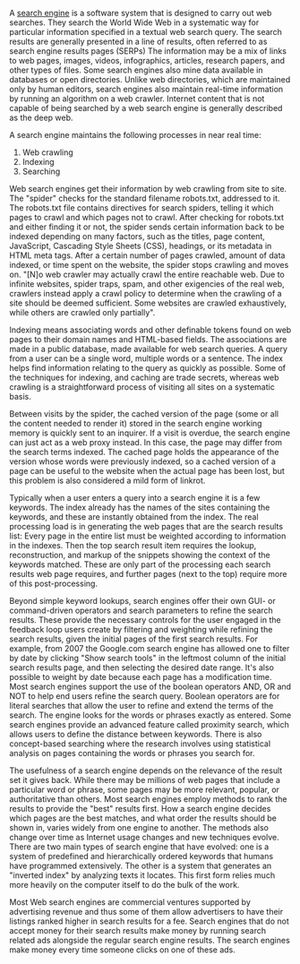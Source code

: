 A [search engine](https://www.text-mining.ro/) is a software system that is designed to carry out web searches. They search the World Wide Web in a systematic way for particular information specified in a textual web search query. The search results are generally presented in a line of results, often referred to as search engine results pages (SERPs) The information may be a mix of links to web pages, images, videos, infographics, articles, research papers, and other types of files. Some search engines also mine data available in databases or open directories. Unlike web directories, which are maintained only by human editors, search engines also maintain real-time information by running an algorithm on a web crawler. Internet content that is not capable of being searched by a web search engine is generally described as the deep web.

A search engine maintains the following processes in near real time:
1. Web crawling
2. Indexing
3. Searching

Web search engines get their information by web crawling from site to site. The "spider" checks for the standard filename robots.txt, addressed to it. The robots.txt file contains directives for search spiders, telling it which pages to crawl and which pages not to crawl. After checking for robots.txt and either finding it or not, the spider sends certain information back to be indexed depending on many factors, such as the titles, page content, JavaScript, Cascading Style Sheets (CSS), headings, or its metadata in HTML meta tags. After a certain number of pages crawled, amount of data indexed, or time spent on the website, the spider stops crawling and moves on. "[N]o web crawler may actually crawl the entire reachable web. Due to infinite websites, spider traps, spam, and other exigencies of the real web, crawlers instead apply a crawl policy to determine when the crawling of a site should be deemed sufficient. Some websites are crawled exhaustively, while others are crawled only partially".

Indexing means associating words and other definable tokens found on web pages to their domain names and HTML-based fields. The associations are made in a public database, made available for web search queries. A query from a user can be a single word, multiple words or a sentence. The index helps find information relating to the query as quickly as possible. Some of the techniques for indexing, and caching are trade secrets, whereas web crawling is a straightforward process of visiting all sites on a systematic basis.

Between visits by the spider, the cached version of the page (some or all the content needed to render it) stored in the search engine working memory is quickly sent to an inquirer. If a visit is overdue, the search engine can just act as a web proxy instead. In this case, the page may differ from the search terms indexed. The cached page holds the appearance of the version whose words were previously indexed, so a cached version of a page can be useful to the website when the actual page has been lost, but this problem is also considered a mild form of linkrot.

Typically when a user enters a query into a search engine it is a few keywords. The index already has the names of the sites containing the keywords, and these are instantly obtained from the index. The real processing load is in generating the web pages that are the search results list: Every page in the entire list must be weighted according to information in the indexes. Then the top search result item requires the lookup, reconstruction, and markup of the snippets showing the context of the keywords matched. These are only part of the processing each search results web page requires, and further pages (next to the top) require more of this post-processing.

Beyond simple keyword lookups, search engines offer their own GUI- or command-driven operators and search parameters to refine the search results. These provide the necessary controls for the user engaged in the feedback loop users create by filtering and weighting while refining the search results, given the initial pages of the first search results. For example, from 2007 the Google.com search engine has allowed one to filter by date by clicking "Show search tools" in the leftmost column of the initial search results page, and then selecting the desired date range. It's also possible to weight by date because each page has a modification time. Most search engines support the use of the boolean operators AND, OR and NOT to help end users refine the search query. Boolean operators are for literal searches that allow the user to refine and extend the terms of the search. The engine looks for the words or phrases exactly as entered. Some search engines provide an advanced feature called proximity search, which allows users to define the distance between keywords. There is also concept-based searching where the research involves using statistical analysis on pages containing the words or phrases you search for.

The usefulness of a search engine depends on the relevance of the result set it gives back. While there may be millions of web pages that include a particular word or phrase, some pages may be more relevant, popular, or authoritative than others. Most search engines employ methods to rank the results to provide the "best" results first. How a search engine decides which pages are the best matches, and what order the results should be shown in, varies widely from one engine to another. The methods also change over time as Internet usage changes and new techniques evolve. There are two main types of search engine that have evolved: one is a system of predefined and hierarchically ordered keywords that humans have programmed extensively. The other is a system that generates an "inverted index" by analyzing texts it locates. This first form relies much more heavily on the computer itself to do the bulk of the work.

Most Web search engines are commercial ventures supported by advertising revenue and thus some of them allow advertisers to have their listings ranked higher in search results for a fee. Search engines that do not accept money for their search results make money by running search related ads alongside the regular search engine results. The search engines make money every time someone clicks on one of these ads.
